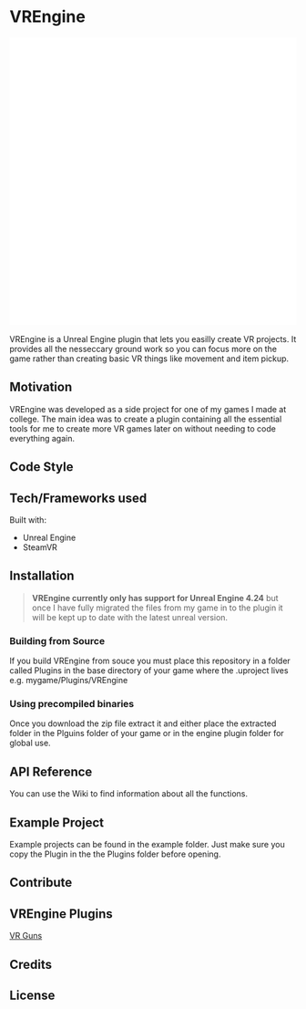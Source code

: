 # VREngine

![VREngine Logo](Resources\Icon512.png)

VREngine is a Unreal Engine plugin that lets you easilly create VR projects. It provides all the nesseccary ground work so you can focus more on the game rather than creating basic VR things like movement and item pickup.

## Motivation

VREngine was developed as a side project for one of my games I made at college. The main idea was to create a plugin containing all the essential tools for me to create more VR games later on without needing to code everything again.

## Code Style

## Tech/Frameworks used

Built with:

- Unreal Engine
- SteamVR

## Installation

>**VREngine currently only has support for Unreal Engine 4.24** but once I have fully migrated the files from my game in to the plugin it will be kept up to date with the latest unreal version.

### Building from Source

If you build VREngine from souce you must place this repository in a folder called Plugins in the base directory of your game where the .uproject lives e.g. mygame/Plugins/VREngine

### Using precompiled binaries

Once you download the zip file extract it and either place the extracted folder in the Plguins folder of your game or in the engine plugin folder for global use.

## API Reference

You can use the Wiki to find information about all the functions.

## Example Project

Example projects can be found in the example folder. Just make sure you copy the Plugin in the the Plugins folder before opening.

## Contribute

## VREngine Plugins

[VR Guns](https://github.com/Jordonbc/VREngineGuns)

## Credits

## License

